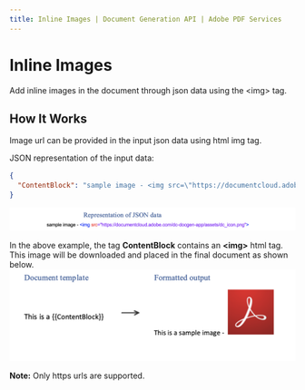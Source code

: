 ```yaml
---
title: Inline Images | Document Generation API | Adobe PDF Services
---
```

# Inline Images

Add inline images in the document through json data using the <img\> tag.

## How It Works

Image url can be provided in the input json data using html img tag. 

JSON representation of the input data:

```json
{
  "ContentBlock": "sample image - <img src=\"https://documentcloud.adobe.com/dc-docgen-app/assets/dc_icon.png\">"
}
```
![Representation of sample json data](../images/inlineImageJson.png)

In the above example, the tag <b>ContentBlock</b> contains an <b><img\></b> html tag. This image will be downloaded and placed in the final document as shown below.
![Adding inline image in the document through json data using image <img\> tag](../images/inlineImage.png)

<b>Note:</b> Only https urls are supported.
